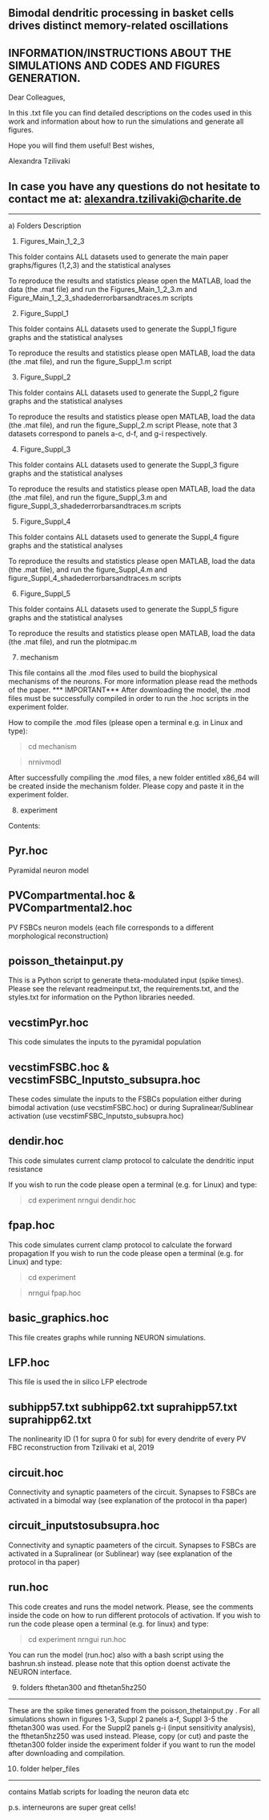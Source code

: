 
Bimodal dendritic processing in basket cells drives distinct memory-related oscillations
--------------------------------------------------
INFORMATION/INSTRUCTIONS ABOUT THE SIMULATIONS AND CODES AND FIGURES GENERATION. 
--------------------------------------------------------------------------------

Dear Colleagues,

In this .txt file you can find detailed descriptions on the codes used in this work and information about how to run the simulations and generate all figures. 

Hope you will find them useful! 
Best wishes,

Alexandra Tzilivaki

In case you have any questions do not hesitate to contact me at: alexandra.tzilivaki@charite.de
--------------------------------------------------------------------------------------------------------------------------
--------------------------------------------------------------------------------------------------------------------------

a)	Folders Description

1. Figures_Main_1_2_3

This folder contains ALL datasets used to generate the main paper graphs/figures (1,2,3) and the statistical analyses

To reproduce the results and statistics please open the MATLAB, load the data (the .mat file) and run the Figures_Main_1_2_3.m and Figure_Main_1_2_3_shadederrorbarsandtraces.m scripts


2. Figure_Suppl_1

This folder contains ALL datasets used to generate the Suppl_1 figure graphs and the statistical analyses

To reproduce the results and statistics please open MATLAB, load the data (the .mat file), and run the figure_Suppl_1.m script

3. Figure_Suppl_2

This folder contains ALL datasets used to generate the Suppl_2 figure graphs and the statistical analyses

To reproduce the results and statistics please open MATLAB, load the data (the .mat file), and run the figure_Suppl_2.m script
Please, note that 3 datasets correspond to panels a-c, d-f, and g-i respectively.


4. Figure_Suppl_3

This folder contains ALL datasets used to generate the Suppl_3 figure graphs and the statistical analyses

To reproduce the results and statistics please open MATLAB, load the data (the .mat file), and run the figure_Suppl_3.m and figure_Suppl_3_shadederrorbarsandtraces.m scripts


5. Figure_Suppl_4

This folder contains ALL datasets used to generate the Suppl_4 figure graphs and the statistical analyses

To reproduce the results and statistics please open MATLAB, load the data (the .mat file), and run the figure_Suppl_4.m and figure_Suppl_4_shadederrorbarsandtraces.m scripts


6. Figure_Suppl_5

This folder contains ALL datasets used to generate the Suppl_5 figure graphs and the statistical analyses

To reproduce the results and statistics please open MATLAB, load the data (the .mat file), and run the plotmipac.m 


7.  mechanism

This file contains all the .mod files used to build the biophysical mechanisms of the neurons. For more information please read the methods of the paper. 
*** IMPORTANT*** 
After downloading the model, the .mod files must be successfully compiled in order to run the .hoc scripts in the experiment folder. 

How to compile the .mod files (please open a terminal e.g. in Linux and type):
>cd mechanism

>nrnivmodl

After successfully compiling the .mod files, a new folder entitled x86_64 will be created inside the mechanism folder. Please copy and paste it in the experiment folder.

8. experiment


Contents:

Pyr.hoc 
---------      
Pyramidal neuron model

PVCompartmental.hoc & PVCompartmental2.hoc
------------------------------------------------   
PV FSBCs neuron models (each file corresponds to a different morphological reconstruction)

poisson_thetainput.py   
------------------------- 
This is a Python script to generate theta-modulated input (spike times). Please see the relevant readmeinput.txt, the requirements.txt, and the styles.txt for information on the Python libraries needed.

vecstimPyr.hoc
--------------
This code simulates the inputs to the pyramidal population

vecstimFSBC.hoc & vecstimFSBC_Inputsto_subsupra.hoc
--------------------
These codes simulate the inputs to the FSBCs population either during bimodal activation (use vecstimFSBC.hoc) or during Supralinear/Sublinear activation (use vecstimFSBC_Inputsto_subsupra.hoc)

dendir.hoc
---------
This code simulates current clamp protocol to calculate the dendritic input resistance

If you wish to run the code please open a terminal (e.g. for Linux) and type:
>cd experiment
>nrngui dendir.hoc

fpap.hoc
----------
This code simulates current clamp protocol to calculate the forward propagation
If you wish to run the code please open a terminal (e.g. for Linux) and type:
>cd experiment

>nrngui fpap.hoc

basic_graphics.hoc
-------------------
This file creates graphs while running NEURON simulations.

LFP.hoc
-------
This file is used the in silico LFP electrode

subhipp57.txt subhipp62.txt suprahipp57.txt suprahipp62.txt
--------
The nonlinearity ID (1 for supra 0 for sub) for every dendrite of every PV FBC reconstruction from Tzilivaki et al, 2019

circuit.hoc
------------
Connectivity and synaptic paameters of the circuit. Synapses to FSBCs are activated in a bimodal way (see explanation of the protocol in tha paper)


circuit_inputstosubsupra.hoc
---------------------------
Connectivity and synaptic paameters of the circuit. Synapses to FSBCs are activated in a Supralinear (or Sublinear) way (see explanation of the protocol in tha paper)


run.hoc
-------
This code creates and runs the model network. Please, see the comments inside the code on how to run different protocols of activation.
If you wish to run the code please open a terminal (e.g. for linux) and type:
>cd experiment
>nrngui run.hoc

You can run the model (run.hoc) also with a bash script using the bashrun.sh instead. please note that this option doenst activate the NEURON interface.



9. folders  fthetan300 and fthetan5hz250
---------------------------------------
These are the spike times generated from the poisson_thetainput.py . For all simulations shown in figures 1-3, Suppl 2 panels a-f, Suppl 3-5 the fthetan300 was used. For the Suppl2 panels g-i (input sensitivity analysis), the fthetan5hz250 was used instead.
Please, copy (or cut) and paste the fthetan300 folder inside the experiment folder if you want to run the model after downloading and compilation.



10. folder helper_files
--------------
contains Matlab scripts for loading the neuron data etc


p.s. interneurons are super great cells!


























